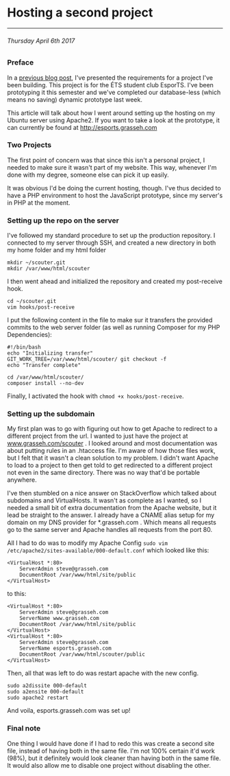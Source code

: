 # Hosting a second project

------------

###### Thursday April 6th 2017

### Preface

In a [previous blog post](http://www.grasseh.com/blog/07-Eliciting_EsporTS_Requirements), I've presented the requirements for a project I've been building. 
This project is for the ÉTS student club EsporTS.
I've been prototyping it this semester and we've completed our database-less (which means no saving) dynamic prototype last week.

This article will talk about how I went around setting up the hosting on my Ubuntu server using Apache2. 
If you want to take a look at the prototype, it can currently be found at http://esports.grasseh.com

### Two Projects

The first point of concern was that since this isn't a personal project,
I needed to make sure it wasn't part of my website.
This way, whenever I'm done with my degree, someone else can pick it up easily.

It was obvious I'd be doing the current hosting, though.
I've thus decided to have a PHP environment to host the JavaScript prototype, 
since my server's in PHP at the moment.

### Setting up the repo on the server

I've followed my standard procedure to set up the production repository.
I connected to my server through SSH, and created a new directory in both my home folder and my html folder 

```
mkdir ~/scouter.git
mkdir /var/www/html/scouter
```

I then went ahead and initialized the repository and created my post-receive hook.

```
cd ~/scouter.git
vim hooks/post-receive
```

I put the following content in the file to make sur it transfers the provided commits to the web server folder (as well as running Composer for my PHP Dependencies):

```
#!/bin/bash
echo "Initializing transfer"
GIT_WORK_TREE=/var/www/html/scouter/ git checkout -f
echo "Transfer complete"

cd /var/www/html/scouter/  
composer install --no-dev
```

Finally, I activated the hook with ```chmod +x hooks/post-receive```. 

### Setting up the subdomain

My first plan was to go with figuring out how to get Apache to redirect to a different project from the url. 
I wanted to just have the project at www.grasseh.com/scouter .
I looked around and most documentation was about putting rules in an .htaccess file.
I'm aware of how those files work, but I felt that it wasn't a clean solution to my problem.
I didn't want Apache to load to a project to then get told to get redirected to a different project not even in the same directory.
There was no way that'd be portable anywhere.

I've then stumbled on a nice answer on StackOverflow which talked about subdomains and VirtualHosts. 
It wasn't as complete as I wanted, so I needed a small bit of extra documentation from the Apache website, but it lead be straight to the answer.
I already have a CNAME alias setup for my domain on my DNS provider for *.grasseh.com . 
Which means all requests go to the same server and Apache handles all requests from the port 80.

All I had to do was to modify my Apache Config ```sudo vim /etc/apache2/sites-available/000-default.conf``` which looked like this:

```
<VirtualHost *:80>
    ServerAdmin steve@grasseh.com
    DocumentRoot /var/www/html/site/public
</VirtualHost>
```

to this:

```
<VirtualHost *:80>
    ServerAdmin steve@grasseh.com
    ServerName www.grasseh.com
    DocumentRoot /var/www/html/site/public
</VirtualHost>
<VirtualHost *:80>
    ServerAdmin steve@grasseh.com
    ServerName esports.grasseh.com
    DocumentRoot /var/www/html/scouter/public
</VirtualHost>
```

Then, all that was left to do was restart apache with the new config.

```
sudo a2dissite 000-default
sudo a2ensite 000-default
sudo apache2 restart
```

And voila, esports.grasseh.com was set up!

### Final note

One thing I would have done if I had to redo this was create a second site file, instead of having both in the same file. 
I'm not 100% certain it'd work (98%), but it definitely would look cleaner than having both in the same file.
It would also allow me to disable one project without disabling the other.
